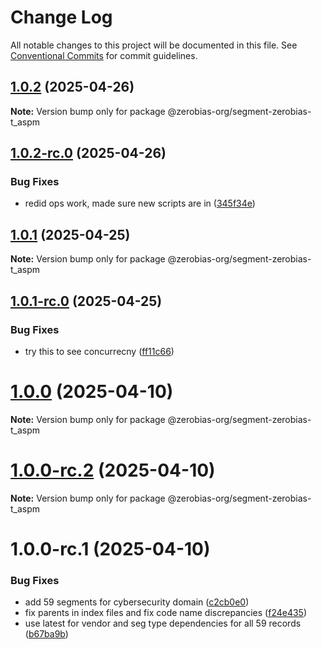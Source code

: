 # Change Log

All notable changes to this project will be documented in this file.
See [Conventional Commits](https://conventionalcommits.org) for commit guidelines.

## [1.0.2](https://github.com/zerobias-org/segment/compare/@zerobias-org/segment-zerobias-t_aspm@1.0.2-rc.0...@zerobias-org/segment-zerobias-t_aspm@1.0.2) (2025-04-26)

**Note:** Version bump only for package @zerobias-org/segment-zerobias-t_aspm





## [1.0.2-rc.0](https://github.com/zerobias-org/segment/compare/@zerobias-org/segment-zerobias-t_aspm@1.0.1...@zerobias-org/segment-zerobias-t_aspm@1.0.2-rc.0) (2025-04-26)


### Bug Fixes

* redid ops work, made sure new scripts are in ([345f34e](https://github.com/zerobias-org/segment/commit/345f34ec926029dc141943b3e321676adb4a2888))





## [1.0.1](https://github.com/zerobias-org/segment/compare/@zerobias-org/segment-zerobias-t_aspm@1.0.1-rc.0...@zerobias-org/segment-zerobias-t_aspm@1.0.1) (2025-04-25)

**Note:** Version bump only for package @zerobias-org/segment-zerobias-t_aspm





## [1.0.1-rc.0](https://github.com/zerobias-org/segment/compare/@zerobias-org/segment-zerobias-t_aspm@1.0.0...@zerobias-org/segment-zerobias-t_aspm@1.0.1-rc.0) (2025-04-25)


### Bug Fixes

* try this to see concurrecny ([ff11c66](https://github.com/zerobias-org/segment/commit/ff11c66d67cb9f185098fd640d4139178d29ae22))





# [1.0.0](https://github.com/zerobias-org/segment/compare/@zerobias-org/segment-zerobias-t_aspm@1.0.0-rc.2...@zerobias-org/segment-zerobias-t_aspm@1.0.0) (2025-04-10)

**Note:** Version bump only for package @zerobias-org/segment-zerobias-t_aspm





# [1.0.0-rc.2](https://github.com/zerobias-org/segment/compare/@zerobias-org/segment-zerobias-t_aspm@1.0.0-rc.1...@zerobias-org/segment-zerobias-t_aspm@1.0.0-rc.2) (2025-04-10)

**Note:** Version bump only for package @zerobias-org/segment-zerobias-t_aspm





# 1.0.0-rc.1 (2025-04-10)


### Bug Fixes

* add 59 segments for cybersecurity domain ([c2cb0e0](https://github.com/zerobias-org/segment/commit/c2cb0e0c1f1eabb51d7f5a6ae6db98c1516fcdbe))
* fix parents in index files and fix code name discrepancies ([f24e435](https://github.com/zerobias-org/segment/commit/f24e4352453caaa05074cc6bb66ee8ed21a4f11d))
* use latest for vendor and seg type dependencies for all 59 records ([b67ba9b](https://github.com/zerobias-org/segment/commit/b67ba9bed7a90fad3b084161ebc603b5b35214b8))
